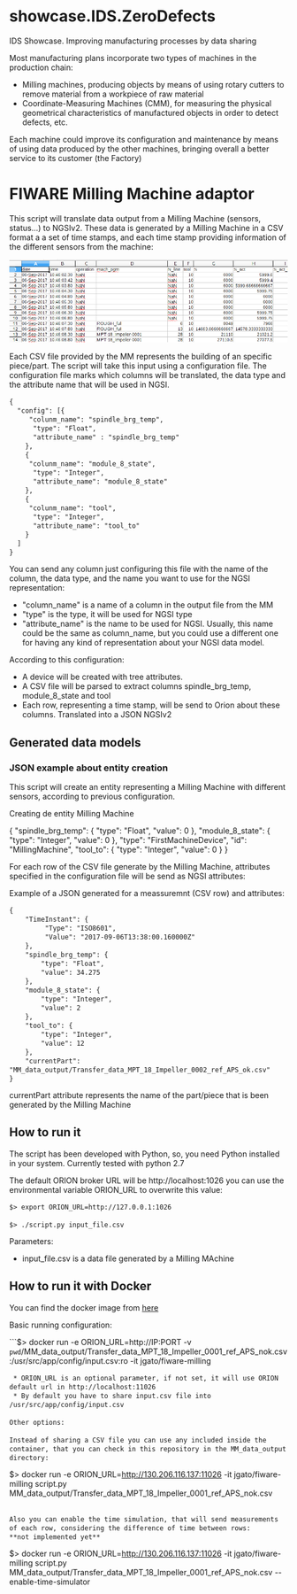 # showcase.IDS.ZeroDefects
IDS Showcase. Improving manufacturing processes by data sharing

Most manufacturing plans incorporate two types of machines in the production chain:

+ Milling machines, producing objects by means of using rotary cutters to remove material from a workpiece of raw material
+ Coordinate-Measuring Machines (CMM), for measuring the physical geometrical characteristics of manufactured objects in order to detect defects, etc.

Each machine could improve its configuration and maintenance by means of using data produced by the other machines, bringing overall a better service to its customer (the Factory)



# FIWARE Milling Machine adaptor

This script will translate data output from a Milling Machine (sensors, status...) to NGSIv2. These data is generated by a Milling Machine in a CSV format a a set of time stamps, and each time stamp providing information of the different sensors from the machine:

![](./figs/input_file.png)

Each CSV file provided by the MM represents the building of an specific piece/part. The script will take this input using a configuration file. The configuration file marks which columns will be translated, the data type and the attribute name that will be used in NGSI.


```
{
  "config": [{
     "colunm_name": "spindle_brg_temp",
      "type": "Float",
      "attribute_name" : "spindle_brg_temp"
    },
    {
     "colunm_name": "module_8_state",
      "type": "Integer",
      "attribute_name": "module_8_state"
    },
    {
     "colunm_name": "tool",
      "type": "Integer",
      "attribute_name": "tool_to"
    }
  ]
}

```

You can send any column just configuring this file with the name of the column, the data type, and the name you want to use for the NGSI representation:
 * "column_name" is a name of a column in the output file from the MM
 * "type" is the type, it will be used for NGSI type
 * "attribute_name" is the name to be used for NGSI. Usually, this name could be the same as column_name, but you could use a different one for having any kind of representation about your NGSI data model. 

According to this configuration: 

 * A device will be created with tree attributes.
 * A CSV file will be parsed to extract columns spindle_brg_temp, module_8_state and tool
 * Each row, representing a time stamp, will be send to Orion about these columns. Translated into a JSON NGSIv2


## Generated data models

### JSON example about entity creation

This script will create an entity representing a Milling Machine with different sensors, according to previous configuration.

Creating de entity Milling Machine

{
    "spindle_brg_temp": {
        "type": "Float", 
        "value": 0
    }, 
    "module_8_state": {
        "type": "Integer", 
        "value": 0
    }, 
    "type": "FirstMachineDevice", 
    "id": "MillingMachine", 
    "tool_to": {
        "type": "Integer", 
        "value": 0
    }
}


For each row of the CSV file generate by the Milling Machine, attributes specified in the configuration file will be send as NGSI attributes:

Example of a JSON generated for a meassuremnt (CSV row) and attributes:

```
{   
    "TimeInstant": {
         "Type": "ISO8601",
         "Value": "2017-09-06T13:38:00.160000Z"
    },
    "spindle_brg_temp": {
        "type": "Float", 
        "value": 34.275
    },
    "module_8_state": {
        "type": "Integer", 
        "value": 2
    }, 
    "tool_to": {
        "type": "Integer", 
        "value": 12
    }, 
    "currentPart": "MM_data_output/Transfer_data_MPT_18_Impeller_0002_ref_APS_ok.csv"
}

```

currentPart attribute represents the name of the part/piece that is been generated by the Milling Machine


## How to run it


The script has been developed with Python, so, you need Python installed in your system. Currently tested with python 2.7

The default ORION broker URL will be http://localhost:1026 you can use the environmental variable ORION_URL to overwrite this value:

```
$> export ORION_URL=http://127.0.0.1:1026

$> ./script.py input_file.csv 
```

Parameters:

 * input_file.csv is a data file generated by a Milling MAchine
 



## How to run it with Docker

You can find the docker image from [here](docker.io/jgato/fiware-milling)


Basic running configuration:

```$> docker run -e ORION_URL=http://IP:PORT  -v `pwd`/MM_data_output/Transfer_data_MPT_18_Impeller_0001_ref_APS_nok.csv:/usr/src/app/config/input.csv:ro -it jgato/fiware-milling

```
 * ORION_URL is an optional parameter, if not set, it will use ORION default url in http://localhost:11026
 * By default you have to share input.csv file into /usr/src/app/config/input.csv

Other options:

Instead of sharing a CSV file you can use any included inside the container, that you can check in this repository in the MM_data_output directory:

```
$> docker run -e ORION_URL=http://130.206.116.137:11026  -it jgato/fiware-milling script.py MM_data_output/Transfer_data_MPT_18_Impeller_0001_ref_APS_nok.csv
```

Also you can enable the time simulation, that will send measurements of each row, considering the difference of time between rows: 
**not implemented yet**

```
$> docker run -e ORION_URL=http://130.206.116.137:11026  -it jgato/fiware-milling script.py MM_data_output/Transfer_data_MPT_18_Impeller_0001_ref_APS_nok.csv --enable-time-simulator

```


